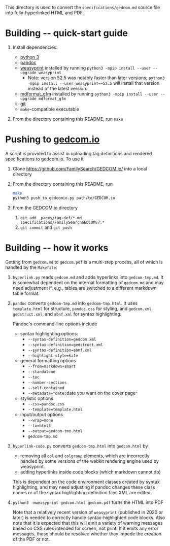 This directory is used to convert the `specifications/gedcom.md` source file into fully-hyperlinked HTML and PDF.

# Building -- quick-start guide

1. Install dependencies:

    - [python 3](https://python.org)
    - [pandoc](https://pandoc.org)
    - [weasyprint](https://weasyprint.org) installed by running `python3 -mpip install --user --upgrade weasyprint`
        - Note: version 52.5 was notably faster than later versions;
            `python3 -mpip install --user weasyprint==52.5` will install that version instead of the latest version.
    - [mdformat_gfm](https://pypi.org/project/mdformat-gfm/) installed by running `python3 -mpip install --user --upgrade mdformat_gfm`
    - [git](https://git-scm.com/)
    - `make`-compatible executable

2. From the directory containing this README, run `make`

# Pushing to [gedcom.io](https://gedcom.io)

A script is provided to assist in uploading tag definitions and rendered specifications to gedcom.io. To use it

1. Clone <https://github.com/FamilySearch/GEDCOM.io/> into a local directory
2. From the directory containing this README, run

    ````sh
    make
    python3 push_to_gedcomio.py path/to/GEDCOM.io
    ````
3. From the GEDCOM.io directory
    
    1. `git add _pages/tag-def/*.md specifications/FamilySearchGEDCOMv7.*`
    2. `git commit` and `git push`

# Building -- how it works

Getting from `gedcom.md` to `gedcom.pdf` is a multi-step process, all of which is handled by the `Makefile`:

1. `hyperlink.py` reads `gedcom.md` and adds hyperlinks into `gedcom-tmp.md`. It is somewhat dependent on the internal formatting of `gedcom.md` and may need adjustment if, e.g., tables are switched to a different markdown table format.

2. `pandoc` converts `gedcom-tmp.md` into `gedcom-tmp.html`.
    It uses `template.html` for structure,
    `pandoc.css` for styling,
    and `gedcom.xml`, `gedstruct.xml`, and `abnf.xml` for syntax highlighting.
    
    Pandoc's command-line options include
    
    - syntax highlighting options:
        - `--syntax-definition=gedcom.xml`
        - `--syntax-definition=gedstruct.xml`
        - `--syntax-definition=abnf.xml`
        - `--highlight-style=kate`
    - general formatting options
        - `--from=markdown+smart`
        - `--standalone`
        - `--toc`
        - `--number-sections`
        - `--self-contained`
        - `--metadata="date:`date you want on the cover page`"`
    - stylistic options
        - `--css=pandoc.css`
        - `--template=template.html`
    - input/output options
        - `--wrap=none`
        - `--to=html5`
        - `--output=gedcom-tmo.html`
        - `gedcom-tmp.md`

3. `hyperlink-code.py` converts `gedcom-tmp.html` into `gedcom.html` by
    
    - removing all `col` and `colgroup` elements, which are incorrectly handled by some versions of the webkit rendering engine used by weasyprint.
    - adding hyperlinks inside code blocks (which markdown cannot do)
    
    This is dependent on the code environment classes created by syntax highlighting, and may need adjusting if pandoc changes these class names or of the syntax highlighting definition files XML are edited.

4. `python3 -mweasyprint gedcom.html gedcom.pdf` turns the HTML into PDF
    
    Note that a relatively recent version of `weasyprint` (published in 2020 or later) is needed to correctly handle syntax-highlighted code blocks.
    Also note that it is expected that this will emit a variety of warning messages based on CSS rules intended for screen, not print. If it emits any error messages, those should be resolved whether they impede the creation of the PDF or not.
